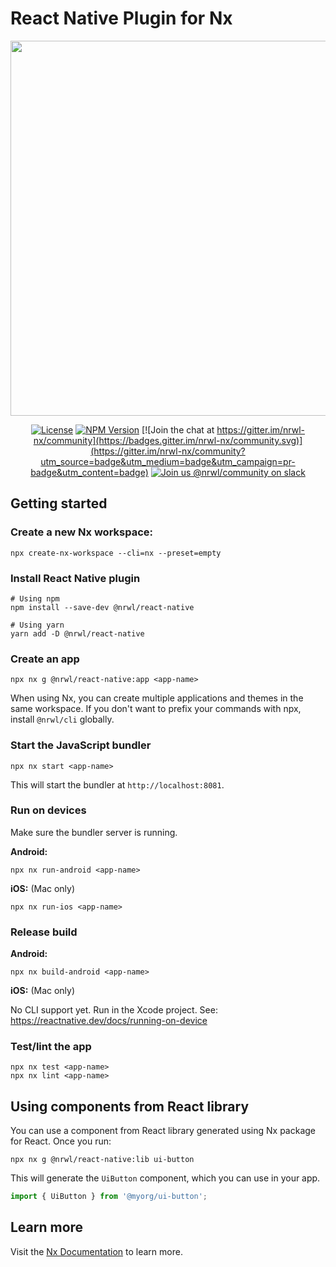 # React Native Plugin for Nx

<p align="center"><img src="https://raw.githubusercontent.com/nrwl/nx/master/images/nx-react.png" width="600"></p>

<div align="center">

[![License](https://img.shields.io/npm/l/@nrwl/workspace.svg?style=flat-square)]()
[![NPM Version](https://badge.fury.io/js/%40nrwl%2Freact-native.svg)](https://www.npmjs.com/@nrwl/react-native)
[![Join the chat at https://gitter.im/nrwl-nx/community](https://badges.gitter.im/nrwl-nx/community.svg)](https://gitter.im/nrwl-nx/community?utm_source=badge&utm_medium=badge&utm_campaign=pr-badge&utm_content=badge)
[![Join us @nrwl/community on slack](https://img.shields.io/badge/slack-%40nrwl%2Fcommunity-brightgreen)](https://join.slack.com/t/nrwlcommunity/shared_invite/enQtNzU5MTE4OTQwOTk0LTgxY2E0ZWYzMWE0YzA5ZDA2MWM1NDVhNmI2ZWMyYmZhNWJiODk3MjkxZjY3MzU5ZjRmM2NmNWU1OTgyZmE4Mzc)

</div>


## Getting started

### Create a new Nx workspace:

```
npx create-nx-workspace --cli=nx --preset=empty
```

### Install React Native plugin

```
# Using npm
npm install --save-dev @nrwl/react-native

# Using yarn
yarn add -D @nrwl/react-native
```

### Create an app


```
npx nx g @nrwl/react-native:app <app-name>
```

When using Nx, you can create multiple applications and themes in the same workspace. If you don't want to prefix your commands with npx, install `@nrwl/cli` globally.


### Start the JavaScript bundler

```
npx nx start <app-name> 
```

This will start the bundler at `http://localhost:8081`.

### Run on devices

Make sure the bundler server is running.

**Android:**

```
npx nx run-android <app-name>
```

**iOS:** (Mac only)

```
npx nx run-ios <app-name>
```

### Release build

**Android:**

```
npx nx build-android <app-name>
```

**iOS:** (Mac only)

No CLI support yet. Run in the Xcode project. See: https://reactnative.dev/docs/running-on-device

### Test/lint the app

```
npx nx test <app-name>
npx nx lint <app-name>
```

## Using components from React library

You can use a component from React library generated using Nx package for React. Once you run:

```
npx nx g @nrwl/react-native:lib ui-button
```

This will generate the `UiButton` component, which you can use in your app.

```jsx
import { UiButton } from '@myorg/ui-button';
```

## Learn more

Visit the [Nx Documentation](https://nx.dev) to learn more.
